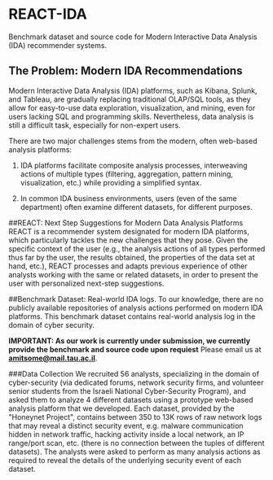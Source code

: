 # REACT-IDA
Benchmark dataset and source code for Modern Interactive Data Analysis (IDA) recommender systems.

## The Problem: Modern IDA Recommendations
Modern Interactive Data Analysis (IDA) platforms, such as Kibana,
Splunk, and Tableau, are gradually replacing traditional OLAP/SQL
tools, as they allow for easy-to-use data exploration,
visualization, and mining, even for users lacking SQL and
programming skills. Nevertheless, data analysis is still a difficult
task, especially for non-expert users.

There are two major challenges stems from the modern, often web-based analysis platforms:
1. IDA platforms facilitate composite analysis processes,
interweaving actions of  multiple types (filtering,
aggregation, pattern mining, visualization, etc.) while providing a
simplified syntax. 

2. In common IDA business environments, users (even of the same
department) often examine different datasets, for different
purposes. 

##REACT: Next Step Suggestions for Modern Data Analysis Platforms
REACT is a recommender system designated
for modern IDA platforms, which particularly tackles the new
challenges that they pose. Given the specific context of the user
(e.g., the analysis actions of all types performed thus far by the user,
the results obtained, the properties of the data set at hand, etc.),
REACT processes and adapts previous experience of other analysts
working with the same or related datasets, in order to present the
user with personalized next-step suggestions.

##Benchmark Dataset: Real-world IDA logs.
To our knowledge, there are no publicly available repositories of analysis actions performed on modern IDA platforms.
This benchmark dataset contains real-world analysis log in the domain of cyber security.

**IMPORTANT: As our work is currently under submission, we currently provide the benchmark and source code upon requiest**
Please email us at **amitsome@mail.tau.ac.il**. 

###Data Collection
We recruited 56 analysts, specializing in the domain of cyber-security (via dedicated forums, network security firms, and volunteer senior students from the Israeli National Cyber-Security Program), and asked them to analyze 4 different datasets using a prototype web-based analysis platform that we developed.
Each dataset, provided by the "Honeynet Project", contains between 350 to 13K rows of raw network logs that may reveal a distinct security event, e.g. malware communication hidden in network traffic, hacking activity inside a local network, an IP range/port scan, etc. (there is no connection between the tuples of different datasets).
The analysts were asked to perform as many analysis actions as required to reveal the details of the underlying security event of each dataset.

 

